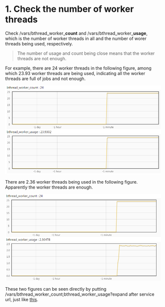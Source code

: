 # 1. Check the number of worker threads

Check /vars/bthread_worker_**count** and /vars/bthread_worker_**usage**, which is the number of worker threads in all and the number of worer threads being used, respectively.

> The number of usage and count being close means that the worker threads are not enough.

For example, there are 24 worker threads in the following figure, among which 23.93 worker threads are being used, indicating all the worker threads are full of jobs and not enough.

![img](../images/full_worker_usage.png)

There are 2.36 worker threads being used in the following figure. Apparently the worker threads are enough.

![img](../images/normal_worker_usage.png)

These two figures can be seen directly by putting /vars/bthread_worker_count;bthread_worker_usage?expand after service url, just like [this](http://brpc.baidu.com:8765/vars/bthread_worker_count;bthread_worker_usage?expand).

